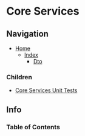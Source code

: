 # Core Services

## Navigation

* [Home](/README.md)
  * [Index](/docs/Index.md)
    * [Dto](/src/Dto/README.md)

### Children

* [Core Services Unit Tests](/src/DtoUnitTests/CoreServices/README.md)

## Info

### Table of Contents
